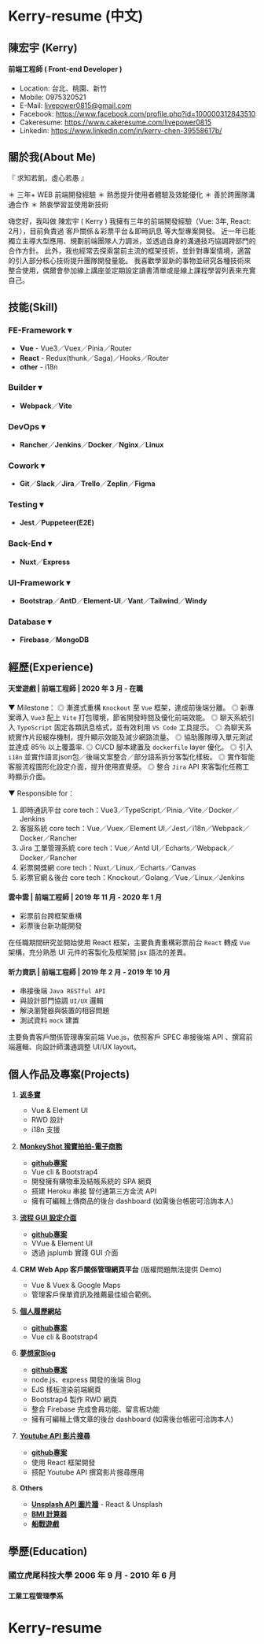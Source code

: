 # Kerry-resume (中文)

## 陳宏宇 (Kerry)
#### 前端工程師 ( Front-end Developer )
* Location: 台北、桃園、新竹
* Mobile: 0975320521
* E-Mail: livepower0815@gmail.com
* Facebook: https://www.facebook.com/profile.php?id=100000312843510
* Cakeresume: https://www.cakeresume.com/livepower0815
* Linkedin: https://www.linkedin.com/in/kerry-chen-39558617b/

## 關於我(About Me)
『 求知若飢，虛心若愚 』

＊ 三年+ WEB 前端開發經驗
＊ 熟悉提升使用者體驗及效能優化
＊ 善於跨團隊溝通合作
＊ 熱衷學習並使用新技術

嗨您好，我叫做 陳宏宇 ( Kerry )
我擁有三年的前端開發經驗（Vue: 3年, React: 2月），目前負責過 客戶關係＆彩票平台＆即時訊息 等大型專案開發。
近一年已能獨立主導大型應用、規劃前端團隊人力調派，並透過自身的溝通技巧協調跨部門的合作方針。
此外，我也經常去探索當前主流的框架技術，並針對專案情境，適當的引入部分核心技術提升團隊開發量能。
我喜歡學習新的事物並研究各種技術來整合使用，偶爾會參加線上講座並定期設定讀書清單或是線上課程學習列表來充實自己。

## 技能(Skill)
### FE-Framework ▾
* **Vue** - Vue3／Vuex／Pinia／Router
* **React** - Redux(thunk／Saga)／Hooks／Router
* **other** - i18n

### Builder ▾
* **Webpack**／**Vite**

### DevOps ▾
* **Rancher**／**Jenkins**／**Docker**／**Nginx**／**Linux**
### Cowork ▾
* **Git**／**Slack**／**Jira**／**Trello**／**Zeplin**／**Figma**
### Testing ▾
* **Jest**／**Puppeteer(E2E)**
### Back-End ▾
* **Nuxt**／**Express**
### UI-Framework ▾
* **Bootstrap**／**AntD**／**Element-UI**／**Vant**／**Tailwind**／**Windy**
### Database ▾
* **Firebase**／**MongoDB**

## 經歷(Experience)
#### 天堂遊戲 | 前端工程師 | 2020 年 3 月 - 在職
▼ Milestone：
◎ 漸進式重構 `Knockout` 至 `Vue` 框架，達成前後端分離。
◎ 新專案導入 `Vue3` 配上 `Vite` 打包環境，節省開發時間及優化前端效能。
◎ 聊天系統引入 `TypeScript` 固定各類訊息格式，並有效利用 `VS Code` 工具提示。
◎ 為聊天系統實作片段緩存機制，提升顯示效能及減少網路流量。
◎ 協助團隊導入單元測試並達成 85％ 以上覆蓋率.
◎ CI/CD 腳本建置及 `dockerfile` layer 優化。
◎ 引入 `i18n` 並實作語言json包／後端文案整合／部分語系拆分客製化樣板。
◎ 實作智能客服流程圖形化設定介面，提升使用直覺感。
◎ 整合 `Jira` API 來客製化任務工時顯示介面。

▼ Responsible for：
1. 即時通訊平台
core tech：Vue3／TypeScript／Pinia／Vite／Docker／Jenkins
2. 客服系統
core tech：Vue／Vuex／Element UI／Jest／i18n／Webpack／Docker／Rancher
3. Jira 工單管理系統
core tech：Vue／Antd UI／Echarts／Webpack／Docker／Rancher
4. 彩票開獎網
core tech：Nuxt／Linux／Echarts／Canvas
5. 彩票官網＆後台
core tech：Knockout／Golang／Vue／Linux／Jenkins

#### 雲中雲 | 前端工程師 | 2019 年 11 月 - 2020 年 1 月
* 彩票前台跨框架重構
* 彩票後台新功能開發

在任職期間研究並開始使用 React 框架，主要負責重構彩票前台 `React` 轉成 `Vue` 架構，充分熟悉 UI 元件的客製化及框架間 jsx 語法的差異。

#### 昕力資訊 | 前端工程師 | 2019 年 2 月 - 2019 年 10 月
* 串接後端 `Java RESTful API`
* 與設計部門協調 `UI/UX` 邏輯
* 解決瀏覽器與裝置的相容問題
* 測試資料 `mock` 建置

主要負責客戶關係管理專案前端 Vue.js，依照客戶 SPEC 串接後端 API 、撰寫前端邏輯、向設計師溝通調整 UI/UX layout。

## 個人作品及專案(Projects)
1. [**返多寶**](https://www.fundobit.com/)
    * Vue & Element UI
    * RWD 設計
    * i18n 支援
2. [**MonkeyShot 猴寶拍拍-電子商務**](https://livepower0815.github.io/my-vue-cli3/dist/)
    * [**github專案**](https://github.com/livepower0815/my-vue-cli3)
    * Vue cli & Bootstrap4
    * 開發擁有購物車及結帳系統的 SPA 網頁
    * 搭建 Heroku 串接 智付通第三方金流 API
    * 擁有可編輯上傳商品的後台 dashboard (如需後台帳密可洽詢本人)

3. [**流程 GUI 設定介面**](https://livepower0815.github.io/flow-setting/dist/)
    * [**github專案**](https://github.com/livepower0815/flow-setting)
    * VVue & Element UI
    * 透過 jsplumb 實踐 GUI 介面

4. **CRM Web App 客戶關係管理網頁平台** (版權問題無法提供 Demo)
    * Vue & Vuex & Google Maps
    * 管理客戶保單資訊及推薦最佳組合範例。

5. [**個人履歷網站**](https://livepower0815.github.io/my-resume/dist/)
    * [**github專案**](https://github.com/livepower0815/my-resume)
    * Vue cli & Bootstrap4

6. [**夢想家Blog**](https://limitless-wildwood-49993.herokuapp.com/)
    * [**github專案**](https://github.com/livepower0815/myBlogApp)
    * node.js、express 開發的後端 Blog
    * EJS 樣板渲染前端網頁
    * Bootstrap4 製作 RWD 網頁
    * 整合 Firebase 完成會員功能、留言板功能
    * 擁有可編輯上傳文章的後台 dashboard (如需後台帳密可洽詢本人)

7. [**Youtube API 影片搜尋**](https://livepower0815.github.io/React-youtube-API/build/)
    * [**github專案**](https://github.com/livepower0815/my-resume)
    * 使用 React 框架開發
    * 搭配 Youtube API 撰寫影片搜尋應用

8. **Others**
    * [**Unsplash API 圖片牆**](https://livepower0815.github.io/react-image-wall/build/) - React & Unsplash
    * [**BMI 計算器**](https://livepower0815.github.io/test1/hexSchool/day17(BMI計算)/)
    * [**船戰遊戲**](https://livepower0815.github.io/test1/hexSchool/the%20first%20days/battleShip.html)

## 學歷(Education)
### 國立虎尾科技大學 2006 年 9 月 - 2010 年 6 月
#### 工業工程管理學系

# Kerry-resume

